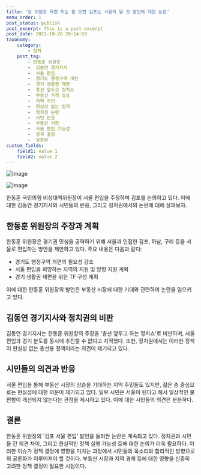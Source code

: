 ```yaml
---
title: '한 위원장 목련 피는 봄 오면 김포는 서울이 될 것 발언에 대한 논란'
menu_order: 1
post_status: publish
post_excerpt: This is a post excerpt
post_date: 2023-10-20 20:14:59
taxonomy:
    category:
        - 정치
    post_tag:
        - 한동훈 위원장
        -  김동연 경기지사
        -  서울 편입
        -  경기도 행정구역 개편
        -  경기 생활권 재편
        -  총선 앞두고 정치쇼
        -  부동산 가격 상승
        -  지역 주민
        -  현실성 없는 정책
        -  정치권 논란
        -  시민 반응
        -  부동산 시장
        -  서울 편입 가능성
        -  정책 결정
        -  공론화
custom_fields:
    field1: value 1
    field2: value 2
---
```


![Image](https://imgnews.pstatic.net/image/629/2024/02/07/2024325170721873202_20240207000119172.jpg?type=w647)

![Image](https://imgnews.pstatic.net/image/629/2024/02/07/20244016170721873212_20240207000119177.jpg?type=w647)


한동훈 국민의힘 비상대책위원장이 서울 편입을 주장하며 김포를 논의하고 있다. 이에 대한 김동연 경기지사와 시민들의 반응, 그리고 정치권에서의 논란에 대해 살펴보자.

## 한동훈 위원장의 주장과 계획
한동훈 위원장은 경기권 민심을 공략하기 위해 서울과 인접한 김포, 하남, 구리 등을 서울로 편입하는 방안을 제안하고 있다. 주요 내용은 다음과 같다:
- 경기도 행정구역 개편의 필요성 강조
- 서울 편입을 희망하는 지역의 지원 및 방향 지원 계획
- 경기 생활권 재편을 위한 TF 구성 계획

이에 대한 한동훈 위원장의 발언은 부동산 시장에 대한 기대와 관련하여 논란을 일으키고 있다.

## 김동연 경기지사와 정치권의 비판
김동연 경기지사는 한동훈 위원장의 주장을 '총선 앞두고 하는 정치쇼'로 비판하며, 서울 편입과 경기 분도를 동시에 추진할 수 없다고 지적했다. 또한, 정치권에서는 이러한 정책이 현실성 없는 총선용 정책이라는 의견이 제기되고 있다.

## 시민들의 의견과 반응
서울 편입을 통해 부동산 시장의 상승을 기대하는 지역 주민들도 있지만, 젊은 층 중심으로는 현실성에 대한 의문이 제기되고 있다. 일부 시민은 서울이 된다고 해서 일상적인 불편함이 개선되지 않는다는 관점을 제시하고 있다. 이에 대한 시민들의 의견은 분분하다.

## 결론
한동훈 위원장의 '김포 서울 편입' 발언을 둘러싼 논란은 계속되고 있다. 정치권과 시민들 간 의견 차이, 그리고 현실적인 정책 실행 가능성 등에 대한 논의가 더욱 필요하다. 이러한 이슈가 정책 결정에 영향을 미치는 과정에서 시민들의 목소리와 합리적인 방향으로의 공론화가 이루어져야 할 것이다. 부동산 시장과 지역 경제 등에 대한 영향을 신중히 고려한 정책 결정이 필요한 시점이다.
